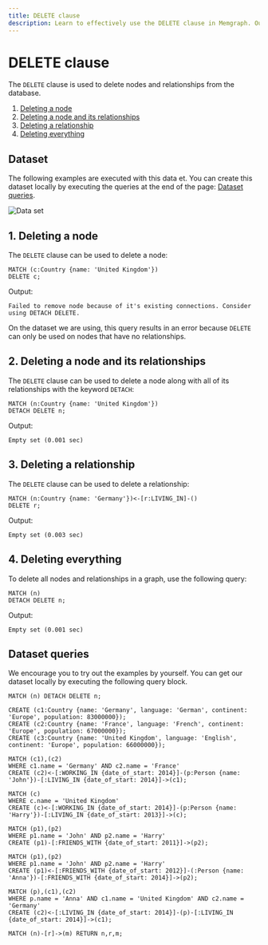 ```yaml
---
title: DELETE clause
description: Learn to effectively use the DELETE clause in Memgraph. Our comprehensive documentation ensures competent data management for graph computing.
---
```


# DELETE clause

The `DELETE` clause is used to delete nodes and relationships from the database.

1. [Deleting a node](#1-deleting-a-node) <br />
2. [Deleting a node and its relationships](#2-deleting-a-node-and-its-relationships) <br />
3. [Deleting a relationship](#3-deleting-a-relationship) <br />
4. [Deleting everything](#4-deleting-everything)

## Dataset

The following examples are executed with this data et. You can create this dataset
locally by executing the queries at the end of the page: [Dataset queries](#dataset-queries).

![Data set](/pages/querying/clauses/data_set.png)

## 1. Deleting a node

The `DELETE` clause can be used to delete a node:

```cypher
MATCH (c:Country {name: 'United Kingdom'})
DELETE c;
```

Output:

```nocopy
Failed to remove node because of it's existing connections. Consider using DETACH DELETE.
```

On the dataset we are using, this query results in an error because `DELETE`
can only be used on nodes that have no relationships.

## 2. Deleting a node and its relationships

The `DELETE` clause can be used to delete a node along with all of its relationships with the keyword `DETACH`:

```cypher
MATCH (n:Country {name: 'United Kingdom'})
DETACH DELETE n;
```

Output:

```nocopy
Empty set (0.001 sec)
```

## 3. Deleting a relationship

The `DELETE` clause can be used to delete a relationship:

```cypher
MATCH (n:Country {name: 'Germany'})<-[r:LIVING_IN]-()
DELETE r;
```

Output:

```nocopy
Empty set (0.003 sec)
```

## 4. Deleting everything

To delete all nodes and relationships in a graph, use the following query:

```cypher
MATCH (n)
DETACH DELETE n;
```

Output:

```nocopy
Empty set (0.001 sec)
```

## Dataset queries

We encourage you to try out the examples by yourself.
You can get our dataset locally by executing the following query block.

```cypher
MATCH (n) DETACH DELETE n;

CREATE (c1:Country {name: 'Germany', language: 'German', continent: 'Europe', population: 83000000});
CREATE (c2:Country {name: 'France', language: 'French', continent: 'Europe', population: 67000000});
CREATE (c3:Country {name: 'United Kingdom', language: 'English', continent: 'Europe', population: 66000000});

MATCH (c1),(c2)
WHERE c1.name = 'Germany' AND c2.name = 'France'
CREATE (c2)<-[:WORKING_IN {date_of_start: 2014}]-(p:Person {name: 'John'})-[:LIVING_IN {date_of_start: 2014}]->(c1);

MATCH (c)
WHERE c.name = 'United Kingdom'
CREATE (c)<-[:WORKING_IN {date_of_start: 2014}]-(p:Person {name: 'Harry'})-[:LIVING_IN {date_of_start: 2013}]->(c);

MATCH (p1),(p2)
WHERE p1.name = 'John' AND p2.name = 'Harry'
CREATE (p1)-[:FRIENDS_WITH {date_of_start: 2011}]->(p2);

MATCH (p1),(p2)
WHERE p1.name = 'John' AND p2.name = 'Harry'
CREATE (p1)<-[:FRIENDS_WITH {date_of_start: 2012}]-(:Person {name: 'Anna'})-[:FRIENDS_WITH {date_of_start: 2014}]->(p2);

MATCH (p),(c1),(c2)
WHERE p.name = 'Anna' AND c1.name = 'United Kingdom' AND c2.name = 'Germany'
CREATE (c2)<-[:LIVING_IN {date_of_start: 2014}]-(p)-[:LIVING_IN {date_of_start: 2014}]->(c1);

MATCH (n)-[r]->(m) RETURN n,r,m;
```
